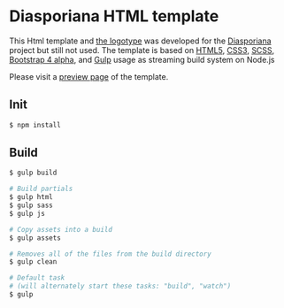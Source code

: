 # Diasporiana HTML template
This Html template and [the logotype](https://github.com/yukal/html-template-Diasporiana/blob/master/source/img/assets/logo.svg) was developed for the [Diasporiana](http://diasporiana.org.ua/) project but still not used.
The template is based on [HTML5](https://developer.mozilla.org/en-US/docs/Web/Guide/HTML/HTML5), [CSS3](https://developer.mozilla.org/en-US/docs/Archive/CSS3), [SCSS](https://sass-lang.com/), [Bootstrap 4 alpha](https://v4-alpha.getbootstrap.com/getting-started/introduction/), and [Gulp](https://gulpjs.com/) usage as streaming build system on Node.js

Please visit a [preview page](http://diasporiana.epizy.com/) of the template.

## Init

```bash
$ npm install
```

## Build

```bash
$ gulp build

# Build partials
$ gulp html
$ gulp sass
$ gulp js

# Copy assets into a build
$ gulp assets

# Removes all of the files from the build directory
$ gulp clean

# Default task
# (will alternately start these tasks: "build", "watch")
$ gulp
```
